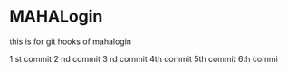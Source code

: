 # MAHALogin
this is for git hooks  of mahalogin

1 st commit
2 nd commit 
3 rd commit
4th commit
5th commit
6th commi



